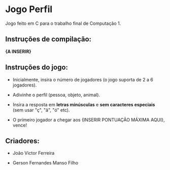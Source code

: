 # Jogo Perfil
Jogo feito em C para o trabalho final de Computação 1.

## Instruções de compilação:

**{A INSERIR}**

## Instruções do jogo:

* Inicialmente, insira o número de jogadores (o jogo suporta de 2 a 6 jogadores).

* Adivinhe o perfil (pessoa, objeto, animal).

* Insira a resposta em **letras minúsculas** e **sem caracteres especiais** (sem usar "ç", "ã", "ó" etc).

* O primeiro jogador a chegar aos {INSERIR PONTUAÇÃO MÁXIMA AQUI}, vence!


## Criadores:

* João Victor Ferreira

* Gerson Fernandes Manso Filho

